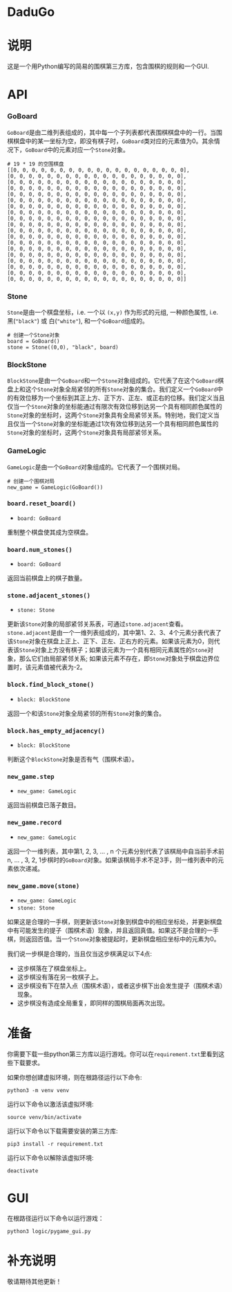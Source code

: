 # DaduGo

# 说明
这是一个用Python编写的简易的围棋第三方库，包含围棋的规则和一个GUI.

# API
### GoBoard
`GoBoard`是由二维列表组成的，其中每一个子列表都代表围棋棋盘中的一行。当围棋棋盘中的某一坐标为空，即没有棋子时，`GoBoard`类对应的元素值为0。其余情况下，`GoBoard`中的元素对应一个`Stone`对象。
```
# 19 * 19 的空围棋盘
[[0, 0, 0, 0, 0, 0, 0, 0, 0, 0, 0, 0, 0, 0, 0, 0, 0, 0, 0],
[0, 0, 0, 0, 0, 0, 0, 0, 0, 0, 0, 0, 0, 0, 0, 0, 0, 0, 0],
[0, 0, 0, 0, 0, 0, 0, 0, 0, 0, 0, 0, 0, 0, 0, 0, 0, 0, 0],
[0, 0, 0, 0, 0, 0, 0, 0, 0, 0, 0, 0, 0, 0, 0, 0, 0, 0, 0],
[0, 0, 0, 0, 0, 0, 0, 0, 0, 0, 0, 0, 0, 0, 0, 0, 0, 0, 0],
[0, 0, 0, 0, 0, 0, 0, 0, 0, 0, 0, 0, 0, 0, 0, 0, 0, 0, 0],
[0, 0, 0, 0, 0, 0, 0, 0, 0, 0, 0, 0, 0, 0, 0, 0, 0, 0, 0],
[0, 0, 0, 0, 0, 0, 0, 0, 0, 0, 0, 0, 0, 0, 0, 0, 0, 0, 0],
[0, 0, 0, 0, 0, 0, 0, 0, 0, 0, 0, 0, 0, 0, 0, 0, 0, 0, 0],
[0, 0, 0, 0, 0, 0, 0, 0, 0, 0, 0, 0, 0, 0, 0, 0, 0, 0, 0],
[0, 0, 0, 0, 0, 0, 0, 0, 0, 0, 0, 0, 0, 0, 0, 0, 0, 0, 0],
[0, 0, 0, 0, 0, 0, 0, 0, 0, 0, 0, 0, 0, 0, 0, 0, 0, 0, 0],
[0, 0, 0, 0, 0, 0, 0, 0, 0, 0, 0, 0, 0, 0, 0, 0, 0, 0, 0],
[0, 0, 0, 0, 0, 0, 0, 0, 0, 0, 0, 0, 0, 0, 0, 0, 0, 0, 0],
[0, 0, 0, 0, 0, 0, 0, 0, 0, 0, 0, 0, 0, 0, 0, 0, 0, 0, 0],
[0, 0, 0, 0, 0, 0, 0, 0, 0, 0, 0, 0, 0, 0, 0, 0, 0, 0, 0],
[0, 0, 0, 0, 0, 0, 0, 0, 0, 0, 0, 0, 0, 0, 0, 0, 0, 0, 0],
[0, 0, 0, 0, 0, 0, 0, 0, 0, 0, 0, 0, 0, 0, 0, 0, 0, 0, 0],
[0, 0, 0, 0, 0, 0, 0, 0, 0, 0, 0, 0, 0, 0, 0, 0, 0, 0, 0]]
```
### Stone
`Stone`是由一个棋盘坐标，i.e. 一个以 `(x,y)` 作为形式的元组, 一种颜色属性, i.e. 黑(`"black"`)
或 白(`"white"`), 和一个`GoBoard`组成的。
```
# 创建一个Stone对象
board = GoBoard()
stone = Stone((0,0), "black", board)
```
### BlockStone
`BlockStone`是由一个`GoBoard`和一个`Stone`对象组成的。它代表了在这个`GoBoard`棋盘上和这个`Stone`对象全局紧邻的所有`Stone`对象的集合。我们定义一个`GoBoard`中的有效位移为一个坐标到其正上方、正下方、正左、或正右的位移。我们定义当且仅当一个`Stone`对象的坐标能通过有限次有效位移到达另一个具有相同颜色属性的`Stone`对象的坐标时，这两个`Stone`对象具有全局紧邻关系。特别地，我们定义当且仅当一个`Stone`对象的坐标能通过1次有效位移到达另一个具有相同颜色属性的`Stone`对象的坐标时，这两个`Stone`对象具有局部紧邻关系。
### GameLogic
`GameLogic`是由一个`GoBoard`对象组成的。它代表了一个围棋对局。
```
# 创建一个围棋对局
new_game = GameLogic(GoBoard())
```
### `board.reset_board()`
- `board: GoBoard`

重制整个棋盘使其成为空棋盘。
### `board.num_stones()`
- `board: GoBoard`

返回当前棋盘上的棋子数量。
### `stone.adjacent_stones()`
- `stone: Stone`

更新该`Stone`对象的局部紧邻关系表，可通过`stone.adjacent`查看。`stone.adjacent`是由一个一维列表组成的，其中第1、2、3、4个元素分表代表了该`Stone`对象在棋盘上正上、正下、正左、正右方的元素。如果该元素为0，则代表该`Stone`对象上方没有棋子；如果该元素为一个具有相同元素属性的`Stone`对象，那么它们由局部紧邻关系; 如果该元素不存在，即`Stone`对象处于棋盘边界位置时，该元素值被代表为-2。
### `block.find_block_stone()`
- `block: BlockStone`

返回一个和该`Stone`对象全局紧邻的所有`Stone`对象的集合。
### `block.has_empty_adjacency()`
- `block: BlockStone`

判断这个`BlockStone`对象是否有气（围棋术语）。
### `new_game.step`
- `new_game: GameLogic`

返回当前棋盘已落子数目。
### `new_game.record`
- `new_game: GameLogic`

返回一个一维列表，其中第1, 2, 3, ... , n 个元素分别代表了该棋局中自当前手术前 n, ... , 3, 2, 1步棋时的`GoBoard`对象。如果该棋局手术不足3手，则一维列表中的元素依次递减。
### `new_game.move(stone)`
- `new_game: GameLogic`
- `stone: Stone`

如果这是合理的一手棋，则更新该`Stone`对象到棋盘中的相应坐标处，并更新棋盘中有可能发生的提子（围棋术语）现象，并且返回真值。如果这不是合理的一手棋，则返回否值。当一个`Stone`对象被提起时，更新棋盘相应坐标中的元素为0。

我们说一步棋是合理的，当且仅当这步棋满足以下4点:
-   这步棋落在了棋盘坐标上。
-   这步棋没有落在另一枚棋子上。
-   这步棋没有下在禁入点（围棋术语），或者这步棋下出会发生提子（围棋术语）现象。
-   这步棋没有造成全局重复，即同样的围棋局面再次出现。
# 准备
你需要下载一些python第三方库以运行游戏。你可以在`requirement.txt`里看到这些下载要求。

如果你想创建虚拟环境，则在根路径运行以下命令:
```
python3 -m venv venv
```
运行以下命令以激活该虚拟环境:
```
source venv/bin/activate
```
运行以下命令以下载需要安装的第三方库:
```
pip3 install -r requirement.txt
```
运行以下命令以解除该虚拟环境:
```
deactivate
```

# GUI
在根路径运行以下命令以运行游戏：
```
python3 logic/pygame_gui.py
```

# 补充说明
敬请期待其他更新！